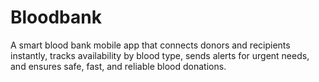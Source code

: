 # Bloodbank
A smart blood bank mobile app that connects donors and recipients instantly, tracks availability by blood type, sends alerts for urgent needs, and ensures safe, fast, and reliable blood donations.

